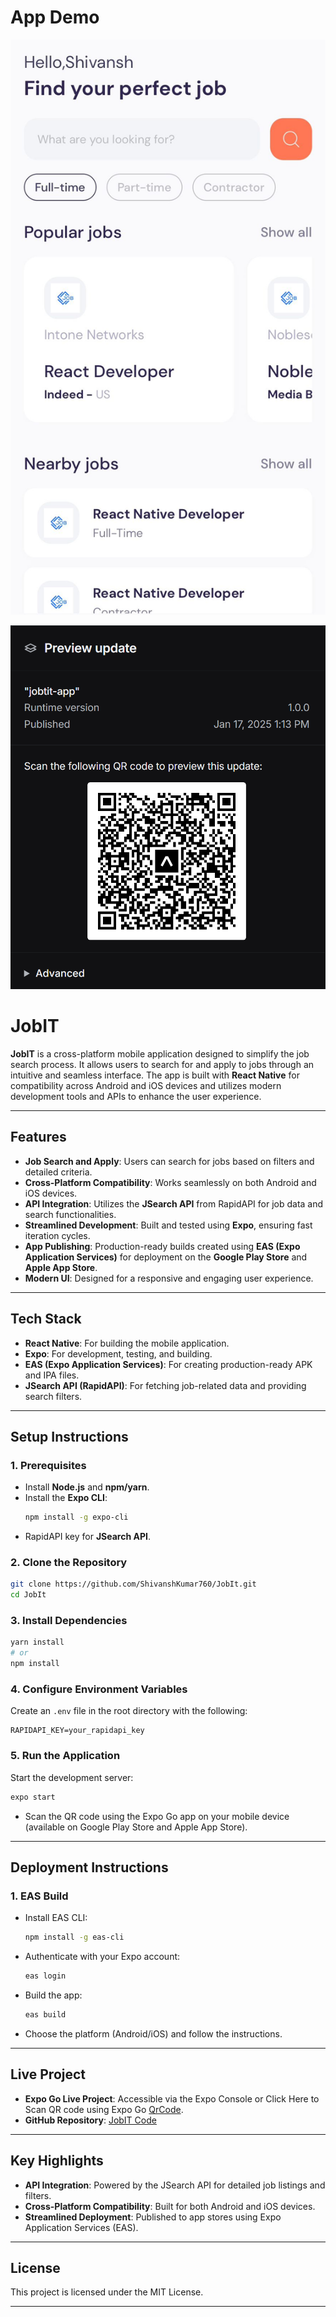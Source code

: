 # **App Demo**
![Home Screen](https://github.com/ShivanshKumar760/JobIt/blob/master/imagesHub/Home.jpeg)

![Qr Code](https://github.com/ShivanshKumar760/JobIt/blob/master/imagesHub/qr.png)


# **JobIT**

**JobIT** is a cross-platform mobile application designed to simplify the job search process. It allows users to search for and apply to jobs through an intuitive and seamless interface. The app is built with **React Native** for compatibility across Android and iOS devices and utilizes modern development tools and APIs to enhance the user experience.

---

## **Features**
- **Job Search and Apply**: Users can search for jobs based on filters and detailed criteria.
- **Cross-Platform Compatibility**: Works seamlessly on both Android and iOS devices.
- **API Integration**: Utilizes the **JSearch API** from RapidAPI for job data and search functionalities.
- **Streamlined Development**: Built and tested using **Expo**, ensuring fast iteration cycles.
- **App Publishing**: Production-ready builds created using **EAS (Expo Application Services)** for deployment on the **Google Play Store** and **Apple App Store**.
- **Modern UI**: Designed for a responsive and engaging user experience.

---

## **Tech Stack**
- **React Native**: For building the mobile application.
- **Expo**: For development, testing, and building.
- **EAS (Expo Application Services)**: For creating production-ready APK and IPA files.
- **JSearch API (RapidAPI)**: For fetching job-related data and providing search filters.

---

## **Setup Instructions**

### **1. Prerequisites**
- Install **Node.js** and **npm/yarn**.
- Install the **Expo CLI**:
  ```bash
  npm install -g expo-cli
  ```
- RapidAPI key for **JSearch API**.

### **2. Clone the Repository**
```bash
git clone https://github.com/ShivanshKumar760/JobIt.git
cd JobIt
```

### **3. Install Dependencies**
```bash
yarn install
# or
npm install
```

### **4. Configure Environment Variables**
Create an `.env` file in the root directory with the following:
```env
RAPIDAPI_KEY=your_rapidapi_key
```

### **5. Run the Application**
Start the development server:
```bash
expo start
```
- Scan the QR code using the Expo Go app on your mobile device (available on Google Play Store and Apple App Store).

---

## **Deployment Instructions**
### **1. EAS Build**
- Install EAS CLI:
  ```bash
  npm install -g eas-cli
  ```
- Authenticate with your Expo account:
  ```bash
  eas login
  ```
- Build the app:
  ```bash
  eas build
  ```
- Choose the platform (Android/iOS) and follow the instructions.

---

## **Live Project**
- **Expo Go Live Project**: Accessible via the Expo Console or Click Here to Scan QR code using Expo Go [QrCode](https://expo.dev/preview/update?message=jobtit-app&updateRuntimeVersion=1.0.0&createdAt=2025-01-17T07%3A43%3A52.362Z&slug=exp&projectId=29bb0ac3-959e-4096-8409-73835994707e&group=a93b9694-3f75-4716-b47c-beba87c706fd).
- **GitHub Repository**: [JobIT Code](https://github.com/ShivanshKumar760/JobIt.git)

---

## **Key Highlights**
- **API Integration**: Powered by the JSearch API for detailed job listings and filters.
- **Cross-Platform Compatibility**: Built for both Android and iOS devices.
- **Streamlined Deployment**: Published to app stores using Expo Application Services (EAS).

---

## **License**
This project is licensed under the MIT License.

---
